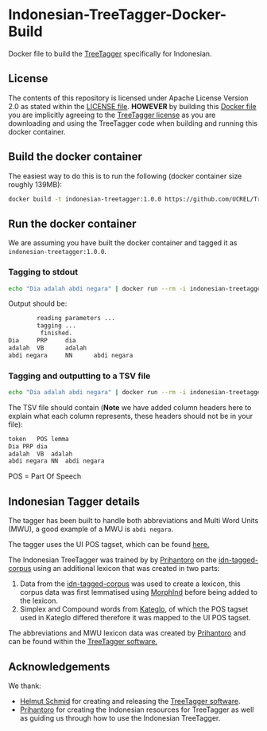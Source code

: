 # Indonesian-TreeTagger-Docker-Build

Docker file to build the [TreeTagger](https://www.cis.lmu.de/~schmid/tools/TreeTagger/) specifically for Indonesian.

## License

The contents of this repository is licensed under Apache License Version 2.0 as stated within the [LICENSE file](./LICENSE). **HOWEVER** by building this [Docker file](./dockerfile) you are implicitly agreeing to the [TreeTagger license](https://www.cis.uni-muenchen.de/~schmid/tools/TreeTagger/Tagger-Licence) as you are downloading and using the TreeTagger code when building and running this docker container.

## Build the docker container

The easiest way to do this is to run the following (docker container size roughly 139MB):

``` bash
docker build -t indonesian-treetagger:1.0.0 https://github.com/UCREL/TreeTagger-Docker-Build.git#main
```

## Run the docker container

We are assuming you have built the docker container and tagged it as `indonesian-treetagger:1.0.0`.

### Tagging to stdout

``` bash
echo "Dia adalah abdi negara" | docker run --rm -i indonesian-treetagger:1.0.0
```

Output should be:

``` bash
        reading parameters ...
        tagging ...
         finished.
Dia     PRP     dia
adalah  VB      adalah
abdi negara     NN      abdi negara
```

### Tagging and outputting to a TSV file

``` bash
echo "Dia adalah abdi negara" | docker run --rm -i indonesian-treetagger:1.0.0 > output_file.tsv
```

The TSV file should contain (**Note** we have added column headers here to explain what each column represents, these headers should not be in your file):

``` bash
token	POS	lemma
Dia	PRP	dia
adalah	VB	adalah
abdi negara	NN	abdi negara
```

POS = Part Of Speech

## Indonesian Tagger details

The tagger has been built to handle both abbreviations and Multi Word Units (MWU), a good example of a MWU is `abdi negara`.

The tagger uses the UI POS tagset, which can be found [here.](https://drive.google.com/file/d/1Pnhj2vVEEP5eIc655Af-WPDXxthyZdwb/view)

The Indonesian TreeTagger was trained by by [Prihantoro](https://sites.google.com/live.undip.ac.id/prihantoro/home) on the [idn-tagged-corpus](https://github.com/famrashel/idn-tagged-corpus) using an additional lexicon that was created in two parts:
1. Data from the [idn-tagged-corpus](https://github.com/famrashel/idn-tagged-corpus) was used to create a lexicon, this corpus data was first lemmatised using [MorphInd](https://septinalarasati.com/morphind/) before being added to the lexicon.
2. Simplex and Compound words from [Kateglo](https://datahub.io/aps2201/kateglo_scrape#resource-kateglo_scrape_zip), of which the POS tagset used in Kateglo differed therefore it was mapped to the UI POS tagset.

The abbreviations and MWU lexicon data was created by [Prihantoro](https://sites.google.com/live.undip.ac.id/prihantoro/home) and can be found within the [TreeTagger software.](https://www.cis.lmu.de/~schmid/tools/TreeTagger/)

## Acknowledgements

We thank: 

* [Helmut Schmid](https://www.cis.uni-muenchen.de/~schmid/) for creating and releasing the [TreeTagger software](https://www.cis.lmu.de/~schmid/tools/TreeTagger/).
* [Prihantoro](https://sites.google.com/live.undip.ac.id/prihantoro/home) for creating the Indonesian resources for TreeTagger as well as guiding us through how to use the Indonesian TreeTagger.